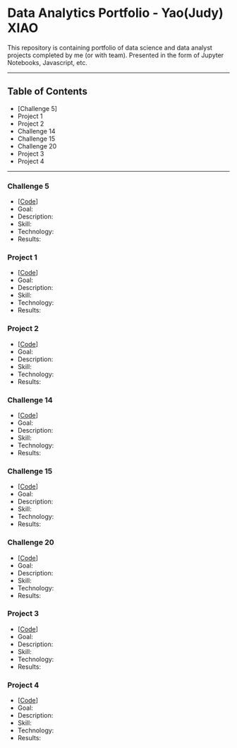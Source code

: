 # Data Analytics Portfolio - Yao(Judy) XIAO

This repository is containing portfolio of data science and data analyst projects completed by me (or with team). Presented in the form of Jupyter Notebooks, Javascript, etc.

--- 
## Table of Contents
* [Challenge 5] 
* Project 1
* Project 2
* Challenge 14
* Challenge 15
* Challenge 20
* Project 3
* Project 4
---
### Challenge 5
* [[Code](https://github.com/xiaoyaojudy/Challenge_5.git)]
* Goal:
* Description:
* Skill:
* Technology:
* Results:

### Project 1
* [[Code](https://github.com/xiaoyaojudy/Challenge_5.git)]
* Goal:
* Description:
* Skill:
* Technology:
* Results:
  
### Project 2
* [[Code](https://github.com/xiaoyaojudy/Challenge_5.git)]
* Goal:
* Description:
* Skill:
* Technology:
* Results:
  
### Challenge 14
* [[Code](https://github.com/xiaoyaojudy/Challenge_5.git)]
* Goal:
* Description:
* Skill:
* Technology:
* Results:
  
### Challenge 15
* [[Code](https://github.com/xiaoyaojudy/Challenge_5.git)]
* Goal:
* Description:
* Skill:
* Technology:
* Results:
  
### Challenge 20
* [[Code](https://github.com/xiaoyaojudy/Challenge_5.git)]
* Goal:
* Description:
* Skill:
* Technology:
* Results:
  
### Project 3
* [[Code](https://github.com/xiaoyaojudy/Challenge_5.git)]
* Goal:
* Description:
* Skill:
* Technology:
* Results:
  
### Project 4
* [[Code](https://github.com/xiaoyaojudy/Challenge_5.git)]
* Goal:
* Description:
* Skill:
* Technology:
* Results:
  
